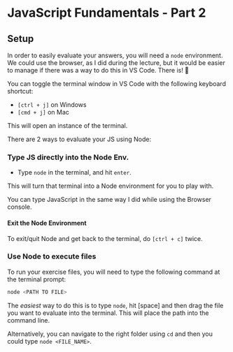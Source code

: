 # JavaScript Fundamentals - Part 2

## Setup

In order to easily evaluate your answers, you will need a `node` environment. We could use the browser, as I did during the lecture, but it would be easier to manage if there was a way to do this in VS Code. There is! 🤯

You can toggle the terminal window in VS Code with the following keyboard shortcut:

- `[ctrl + j]` on Windows
- `[cmd + j]` on Mac

This will open an instance of the terminal.

There are 2 ways to evaluate your JS using Node:

### Type JS directly into the Node Env.

- Type `node` in the terminal, and hit `enter`.

This will turn that terminal into a Node environment for you to play with.

You can type JavaScript in the same way I did while using the Browser console.

#### Exit the Node Environment

To exit/quit Node and get back to the terminal, do `[ctrl + c]` twice.

### Use Node to execute files

To run your exercise files, you will need to type the following command at the terminal prompt:

```js
node <PATH TO FILE>
```

The _easiest_ way to do this is to type `node`, hit [space] and then drag the file you want to evaluate into the terminal. This will place the path into the command line.

Alternatively, you can navigate to the right folder using `cd` and then you could type `node <FILE_NAME>`.
